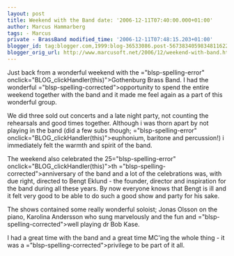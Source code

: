 ```yaml
---
layout: post
title: Weekend with the Band date: '2006-12-11T07:40:00.000+01:00'
author: Marcus Hammarberg
tags: - Marcus
private - BrassBand modified_time: '2006-12-11T07:48:15.203+01:00'
blogger_id: tag:blogger.com,1999:blog-36533086.post-5673834059834811622
blogger_orig_url: http://www.marcusoft.net/2006/12/weekend-with-band.html
---
```


Just back
from a wonderful weekend with the <span>="blsp-spelling-error"
onclick="BLOG_clickHandler(this)">Gothenburg</span> Brass Band. I had
the wonderful <span>="blsp-spelling-corrected">opportunity</span> to spend the entire
weekend together with the band and it made me feel again as a part of
this wonderful group.

We did three sold out concerts and a late night party, not counting the
rehearsals and good times together. Although i was thorn apart by not
playing in the band (did a few subs though; <span>="blsp-spelling-error"
onclick="BLOG_clickHandler(this)">euphonium</span>, baritone and <span
id="SPELLING_ERROR_3"
class="blsp-spelling-corrected">percussion</span>!) i immediately felt
the warmth and spirit of the band.

The weekend also celebrated the 25<span>="blsp-spelling-error" onclick="BLOG_clickHandler(this)">th</span>
<span>="blsp-spelling-corrected">anniversary</span> of the band and a lot
of the celebrations was, with due right, directed to Bengt <span
id="SPELLING_ERROR_6" class="blsp-spelling-error"
onclick="BLOG_clickHandler(this)">Eklund</span> - the founder, director
and inspiration for the band during all these years. By now <span
id="SPELLING_ERROR_7" class="blsp-spelling-corrected">everyone</span>
knows that Bengt is ill and it felt very good to be able to do such a
good show and party for his sake.

The shows contained some really wonderful soloist; Jonas <span
id="SPELLING_ERROR_8" class="blsp-spelling-error"
onclick="BLOG_clickHandler(this)">Olsson</span> on the piano, Karolina
<span id="SPELLING_ERROR_9" class="blsp-spelling-error"
onclick="BLOG_clickHandler(this)">Andersson</span> who sung marvelously
and the fun and <span>="blsp-spelling-corrected">well playing</span> <span
id="SPELLING_ERROR_11" class="blsp-spelling-error"
onclick="BLOG_clickHandler(this)">dr</span> Bob <span
id="SPELLING_ERROR_12" class="blsp-spelling-error"
onclick="BLOG_clickHandler(this)">Kase</span>.

I had a great time with the band and a great time <span
id="SPELLING_ERROR_13" class="blsp-spelling-error"
onclick="BLOG_clickHandler(this)">MC'ing</span> the whole thing - it was
a <span>="blsp-spelling-corrected">privilege</span> to be part of it all.
